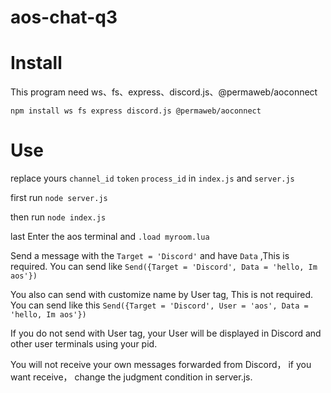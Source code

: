 # aos-chat-q3

<h1> Install </h1>

This program need ws、fs、express、discord.js、@permaweb/aoconnect

`npm install ws fs express discord.js @permaweb/aoconnect`

<h1> Use </h1>

replace yours `channel_id` `token` `process_id` in `index.js` and `server.js`

first run `node server.js` 

then run `node index.js`

last Enter the aos terminal and `.load myroom.lua`

Send a message with the `Target = 'Discord'` and have `Data` ,This is required. 
You can send like `Send({Target = 'Discord', Data = 'hello, Im aos'})`

You also can send with customize name by User tag, This is not required. 
You can send like this `Send({Target = 'Discord', User = 'aos', Data = 'hello, Im aos'})`

If you do not send with User tag, your User will be displayed in Discord and other user terminals using your pid.

You will not receive your own messages forwarded from Discord， if you want receive， change the judgment condition in server.js.
